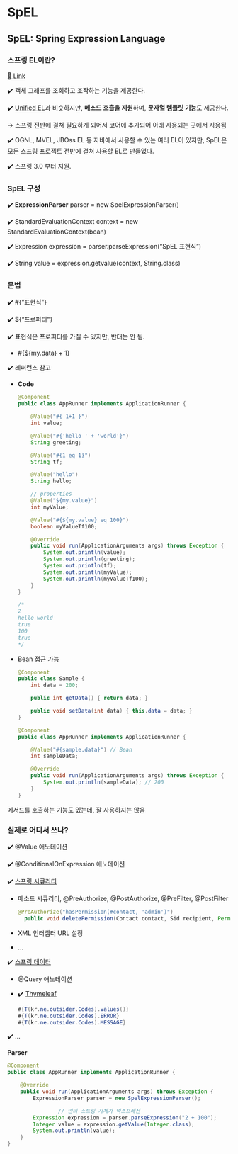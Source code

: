 # SpEL

## SpEL: Spring Expression Language

### 스프링 EL이란?

[🔗 Link](https://docs.spring.io/spring-framework/docs/current/reference/html/core.html#expressions)

✔️ 객체 그래프를 조회하고 조작하는 기능을 제공한다.

✔️ [Unified EL](https://docs.oracle.com/javaee/5/tutorial/doc/bnahq.html)과 비슷하지만, **메소드 호출을 지원**하며, **문자열 템플릿 기능**도
제공한다.

→ 스프링 전반에 걸쳐 필요하게 되어서 코어에 추가되어 아래 사용되는 곳에서 사용됨

✔️ OGNL, MVEL, JBOss EL 등 자바에서 사용할 수 있는 여러 EL이 있지만, SpEL은 모든 스프링 프로젝트 전반에 걸쳐 사용할 EL로 만들었다.

✔️ 스프링 3.0 부터 지원.

### SpEL 구성

✔️ **ExpressionParser** parser = new SpelExpressionParser()

✔️ StandardEvaluationContext context = new StandardEvaluationContext(bean)

✔️ Expression expression = parser.parseExpression(“SpEL 표현식”)

✔️ String value = expression.getvalue(context, String.class)

### 문법

✔️ #{“표현식"}

✔️ ${“프로퍼티"}

✔️ 표현식은 프로퍼티를 가질 수 있지만, 반대는 안 됨.

- #{${my.data} + 1}

✔️ 레퍼런스 참고

- **Code**

    ```java
    @Component
    public class AppRunner implements ApplicationRunner {
    
        @Value("#{ 1+1 }")
        int value;
    
        @Value("#{'hello ' + 'world'}")
        String greeting;
    
        @Value("#{1 eq 1}")
        String tf;
    
        @Value("hello")
        String hello;
    
        // properties
        @Value("${my.value}")
        int myValue;
    
        @Value("#{${my.value} eq 100}")
        boolean myValueTf100;
    
        @Override
        public void run(ApplicationArguments args) throws Exception {
            System.out.println(value);
            System.out.println(greeting);
            System.out.println(tf);
            System.out.println(myValue);
            System.out.println(myValueTf100);
        }
    }
    
    /*
    2
    hello world
    true
    100
    true
    */
    
    ```

- Bean 접근 가능

    ```java
    @Component
    public class Sample {
        int data = 200;
    
        public int getData() { return data; }
    
        public void setData(int data) { this.data = data; }
    }
    ```

    ```java
    @Component
    public class AppRunner implements ApplicationRunner {
    
        @Value("#{sample.data}") // Bean
        int sampleData;
    
        @Override
        public void run(ApplicationArguments args) throws Exception {
            System.out.println(sampleData); // 200
        }
    }
    ```

메서드를 호출하는 기능도 있는데, 잘 사용하지는 않음

### 실제로 어디서 쓰나?

✔️ @Value 애노테이션

✔️ @ConditionalOnExpression 애노테이션

✔️ [스프링 시큐리티](https://docs.spring.io/spring-security/site/docs/3.0.x/reference/el-access.html)

- 메소드 시큐리티, @PreAuthorize, @PostAuthorize, @PreFilter, @PostFilter

    ```java
    @PreAuthorize("hasPermission(#contact, 'admin')")
      public void deletePermission(Contact contact, Sid recipient, Permission permission);
    ```


- XML 인터셉터 URL 설정

- ...

✔️ [스프링 데이터](https://spring.io/blog/2014/07/15/spel-support-in-spring-data-jpa-query-definitions)

- @Query 애노테이션

- ✔️ [Thymeleaf](https://blog.outsider.ne.kr/997)

    ```java
    #{T(kr.ne.outsider.Codes).values()}
    #{T(kr.ne.outsider.Codes).ERROR}
    #{T(kr.ne.outsider.Codes).MESSAGE}
    ```

✔️ ...

**Parser**

```java
@Component
public class AppRunner implements ApplicationRunner {

    @Override
    public void run(ApplicationArguments args) throws Exception {
        ExpressionParser parser = new SpelExpressionParser();

				// 안의 스트링 자체가 익스프레션
        Expression expression = parser.parseExpression("2 + 100"); 
        Integer value = expression.getValue(Integer.class);
        System.out.println(value);
    }
}

```